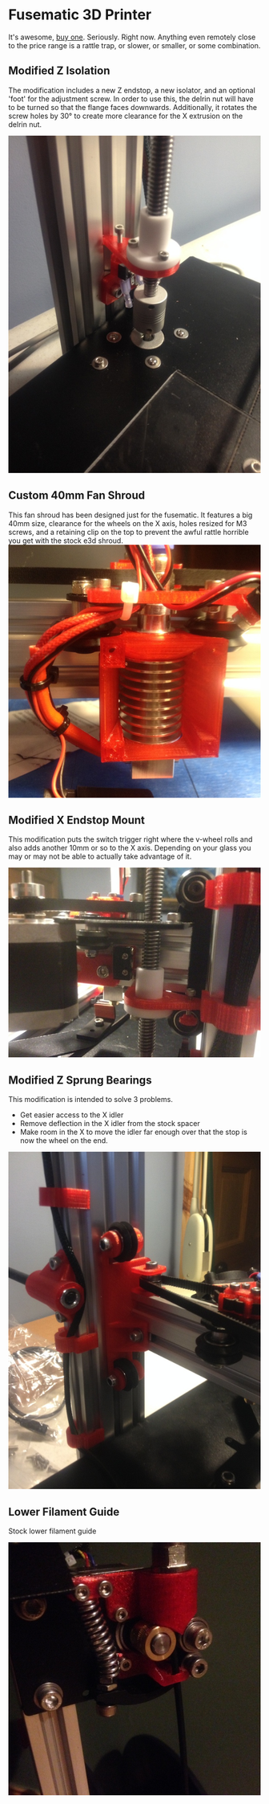 # Fusematic 3D Printer

It's awesome, [buy one](http://store.makerstoolworks.com/printers-kits/fusematic-3d-printer/). Seriously. Right now.
Anything even remotely close to the price range is a rattle trap, or slower, or smaller, or some combination.


## Modified Z Isolation

The modification includes a new Z endstop, a new isolator, and an optional 'foot' for the adjustment screw.
In order to use this, the delrin nut will have to be turned so that the flange faces downwards.
Additionally, it rotates the screw holes by 30&deg; to create more clearance for the X extrusion on the delrin nut.

![Z Isolator Example](images/kreynolds-z-isolator.jpg "Z Isolator installation example")

## Custom 40mm Fan Shroud

This fan shroud has been designed just for the fusematic. It features a big 40mm size, clearance for the wheels on the X axis, holes resized for M3 screws, and a retaining clip on the top to prevent the awful rattle horrible you get with the stock e3d shroud.
![Fan Shroud](images/kreynolds_e3d_40mm_fan_shroud.jpg "Fan shroud")


## Modified X Endstop Mount

This modification puts the switch trigger right where the v-wheel rolls and also adds another 10mm or so to the X axis.
Depending on your glass you may or may not be able to actually take advantage of it.

![X Endstop Mount](images/kreynolds-x-endstop-mount.jpg "X Endstop Mount")

## Modified Z Sprung Bearings

This modification is intended to solve 3 problems.

* Get easier access to the X idler
* Remove deflection in the X idler from the stock spacer
* Make room in the X to move the idler far enough over that the stop is now the wheel on the end.

![Z Sprung Bearing Mount](images/kreynolds-z-sprung-bearing-mount.jpg "Z Sprung Bearing Mount")

## Lower Filament Guide

Stock lower filament guide

![Lower Filament Guide](images/lower-filament-guide.jpg "Lower Filament Guide")

